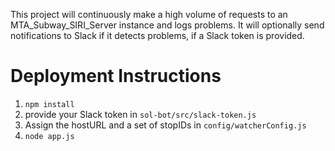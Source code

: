This project will continuously make a high volume of requests to an MTA_Subway_SIRI_Server instance and logs problems. 
It will optionally send notifications to Slack if it detects problems, if a Slack token is provided.

# Deployment Instructions

1. `npm install`
2. provide your Slack token in `sol-bot/src/slack-token.js` 
3. Assign the hostURL and a set of stopIDs in `config/watcherConfig.js`
4. `node app.js`
